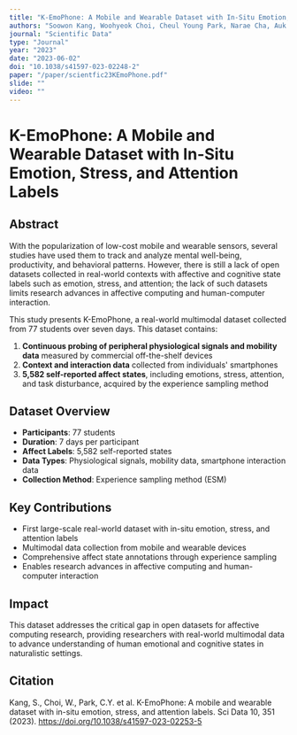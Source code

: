 ```yaml
---
title: "K-EmoPhone: A Mobile and Wearable Dataset with In-Situ Emotion, Stress, and Attention Labels"
authors: "Soowon Kang, Woohyeok Choi, Cheul Young Park, Narae Cha, Auk Kim, Ahsan Habib Khandoker, Leontios Hadjileontiadis, Heepyung Kim, Yong Jeong, Uichin Lee"
journal: "Scientific Data"
type: "Journal"
year: "2023"
date: "2023-06-02"
doi: "10.1038/s41597-023-02248-2"
paper: "/paper/scientfic23KEmoPhone.pdf"
slide: ""
video: ""
---
```


# K-EmoPhone: A Mobile and Wearable Dataset with In-Situ Emotion, Stress, and Attention Labels

## Abstract

With the popularization of low-cost mobile and wearable sensors, several studies have used them to track and analyze mental well-being, productivity, and behavioral patterns. However, there is still a lack of open datasets collected in real-world contexts with affective and cognitive state labels such as emotion, stress, and attention; the lack of such datasets limits research advances in affective computing and human-computer interaction.

This study presents K-EmoPhone, a real-world multimodal dataset collected from 77 students over seven days. This dataset contains:

1. **Continuous probing of peripheral physiological signals and mobility data** measured by commercial off-the-shelf devices
2. **Context and interaction data** collected from individuals' smartphones
3. **5,582 self-reported affect states**, including emotions, stress, attention, and task disturbance, acquired by the experience sampling method

## Dataset Overview

- **Participants**: 77 students
- **Duration**: 7 days per participant
- **Affect Labels**: 5,582 self-reported states
- **Data Types**: Physiological signals, mobility data, smartphone interaction data
- **Collection Method**: Experience sampling method (ESM)

## Key Contributions

- First large-scale real-world dataset with in-situ emotion, stress, and attention labels
- Multimodal data collection from mobile and wearable devices
- Comprehensive affect state annotations through experience sampling
- Enables research advances in affective computing and human-computer interaction

## Impact

This dataset addresses the critical gap in open datasets for affective computing research, providing researchers with real-world multimodal data to advance understanding of human emotional and cognitive states in naturalistic settings.

## Citation

Kang, S., Choi, W., Park, C.Y. et al. K-EmoPhone: A mobile and wearable dataset with in-situ emotion, stress, and attention labels. Sci Data 10, 351 (2023). https://doi.org/10.1038/s41597-023-02253-5 